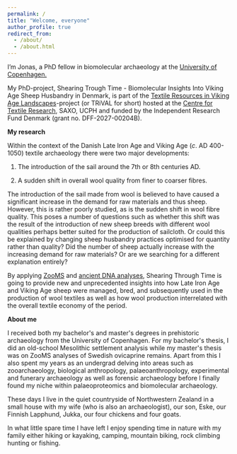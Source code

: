 ```yaml
---
permalink: /
title: "Welcome, everyone"
author_profile: true
redirect_from: 
  - /about/
  - /about.html
---
```

I’m Jonas, a PhD fellow in biomolecular archaeology at the [University of Copenhagen.](https://saxo.ku.dk/forskning/forhistorisk-arkaeologi/)

My PhD-project, Shearing Trough Time - Biomolecular Insights Into Viking Age Sheep Husbandry in Denmark, is part of the [Textile Resources in Viking Age Landscapes](https://ctr.hum.ku.dk/research-programmes-and-projects/trival/)-project (or TRiVAL for short) hosted at the [Centre for Textile Research](https://ctr.hum.ku.dk/), SAXO, UCPH and funded by the Independent Research Fund Denmark (grant no. DFF-2027-00204B).

**My research**

Within the context of the Danish Late Iron Age and Viking Age (*c*. AD 400-1050) textile archaeology there were two major developments: 

1) The introduction of the sail around the 7th or 8th centuries AD.

2) A sudden shift in overall wool quality from finer to coarser fibres.

The introduction of the sail made from wool is believed to have caused a significant increase in the demand for raw materials and thus sheep. However, this is rather poorly studied, as is the sudden shift in wool fibre quality. This poses a number of questions such as whether this shift was the result of the introduction of new sheep breeds with different wool qualities perhaps better suited for the production of sailcloth. Or could this be explained by changing sheep husbandry practices optimised for quantity rather than quality? Did the number of sheep actually increase with the increasing demand for raw materials? Or are we searching for a different explanation entirely?

By applying [ZooMS](https://en.wikipedia.org/wiki/ZooMS) and [ancient DNA analyses](https://en.wikipedia.org/wiki/Ancient_DNA), Shearing Through Time is going to provide new and unprecedented insights into how Late Iron Age and Viking Age sheep were managed, bred, and subsequently used in the production of wool textiles as well as how wool production interrelated with the overall textile economy of the period.

**About me**

I received both my bachelor's and master's degrees in prehistoric archaeology from the University of Copenhagen. For my bachelor's thesis, I did an old-school Mesolithic settlement analysis while my master's thesis was on ZooMS analyses of Swedish ovicaprine remains. Apart from this I also spent my years as an undergrad delving into areas such as zooarchaeology, biological anthropology, palaeoanthropology, experimental and funerary archaeology as well as forensic archaeology before I finally found my niche within palaeoproteomics and biomolecular archaeology.

These days I live in the quiet countryside of Northwestern Zealand in a small house with my wife (who is also an archaeologist), our son, Eske, our Finnish Lapphund, Jukka, our four chickens and four goats. 

In what little spare time I have left I enjoy spending time in nature with my family either hiking or kayaking, camping, mountain biking, rock climbing hunting or fishing.

